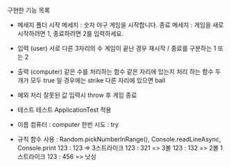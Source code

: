 구현한 기능 목록

- 메세지 폴더
  시작 메세지 : 숫자 야구 게임을 시작합니다.
  종료 메세지 : 게임을 새로 시작하려면 1, 종료하려면 2를 입력하세요.

- 입력 (user)
  서로 다른 3자리의 수
  게임이 끝난 경우 재시작 / 종료를 구분하는 1 또는 2

- 출력 (computer)
  같은 수를 처리하는 함수
  같은 자리에 있는지 처리 하는 함수
  두 개가 모두 true 일 경우에는 strike
  다른 자리에 있으면 ball

- 예외 처리
  잘못된 값 입력시 throw 후 게임 종료

- 테스트
  테스트 ApplicationTest 적용

- 이름
  컴퓨터 : computer
  한번 시도 : try

- 규칙
  함수 사용 : Random.pickNumberInRange(), Console.readLineAsync, Console.print
  123 : 123 => 3스트라이크
  123 : 321 => 3볼
  123 : 132 => 2볼 1스트라이크
  123 : 456 => 낫싱
